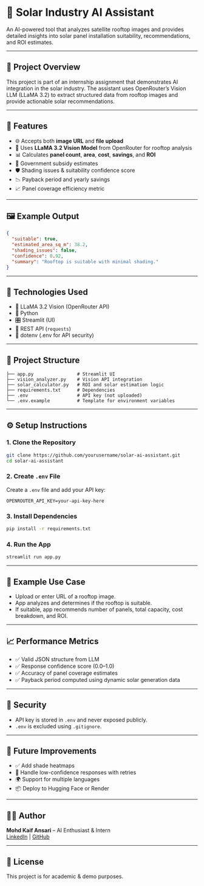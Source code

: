 
# 🔆 Solar Industry AI Assistant

An AI-powered tool that analyzes satellite rooftop images and provides detailed insights into solar panel installation suitability, recommendations, and ROI estimates.

---

## 🚀 Project Overview

This project is part of an internship assignment that demonstrates AI integration in the solar industry. The assistant uses OpenRouter’s Vision LLM (LLaMA 3.2) to extract structured data from rooftop images and provide actionable solar recommendations.

---

## 🧠 Features

- 🌐 Accepts both **image URL** and **file upload**
- 🧠 Uses **LLaMA 3.2 Vision Model** from OpenRouter for rooftop analysis
- 📊 Calculates **panel count**, **area**, **cost**, **savings**, and **ROI**
- 💸 Government subsidy estimates
- 🛡️ Shading issues & suitability confidence score
- 📉 Payback period and yearly savings
- 📈 Panel coverage efficiency metric

---

## 🖼️ Example Output

```json
{
  "suitable": true,
  "estimated_area_sq_m": 38.2,
  "shading_issues": false,
  "confidence": 0.92,
  "summary": "Rooftop is suitable with minimal shading."
}
```

---

## 🧰 Technologies Used

- 🧠 LLaMA 3.2 Vision (OpenRouter API)
- 🧮 Python
- 🎛️ Streamlit (UI)
- 📡 REST API (`requests`)
- 🔐 dotenv (.env for API security)

---

## 📂 Project Structure

```
├── app.py                # Streamlit UI
├── vision_analyzer.py    # Vision API integration
├── solar_calculator.py   # ROI and solar estimation logic
├── requirements.txt      # Dependencies
├── .env                  # API key (not uploaded)
└── .env.example          # Template for environment variables
```

---

## ⚙️ Setup Instructions

### 1. Clone the Repository

```bash
git clone https://github.com/yourusername/solar-ai-assistant.git
cd solar-ai-assistant
```

### 2. Create `.env` File

Create a `.env` file and add your API key:

```env
OPENROUTER_API_KEY=your-api-key-here
```

### 3. Install Dependencies

```bash
pip install -r requirements.txt
```

### 4. Run the App

```bash
streamlit run app.py
```

---

## 🧪 Example Use Case

- Upload or enter URL of a rooftop image.
- App analyzes and determines if the rooftop is suitable.
- If suitable, app recommends number of panels, total capacity, cost breakdown, and ROI.

---

## 📈 Performance Metrics

- ✅ Valid JSON structure from LLM
- ✅ Response confidence score (0.0–1.0)
- ✅ Accuracy of panel coverage estimates
- ✅ Payback period computed using dynamic solar generation data

---

## 🔐 Security

- API key is stored in `.env` and never exposed publicly.
- `.env` is excluded using `.gitignore`.

---

## 🔮 Future Improvements

- ✅ Add shade heatmaps
- 🔄 Handle low-confidence responses with retries
- 🌍 Support for multiple languages
- 📦 Deploy to Hugging Face or Render

---

## 👨‍💻 Author

**Mohd Kaif Ansari** – AI Enthusiast & Intern  
[LinkedIn](https://linkedin.com) | [GitHub](https://github.com)

---

## 📜 License

This project is for academic & demo purposes.
